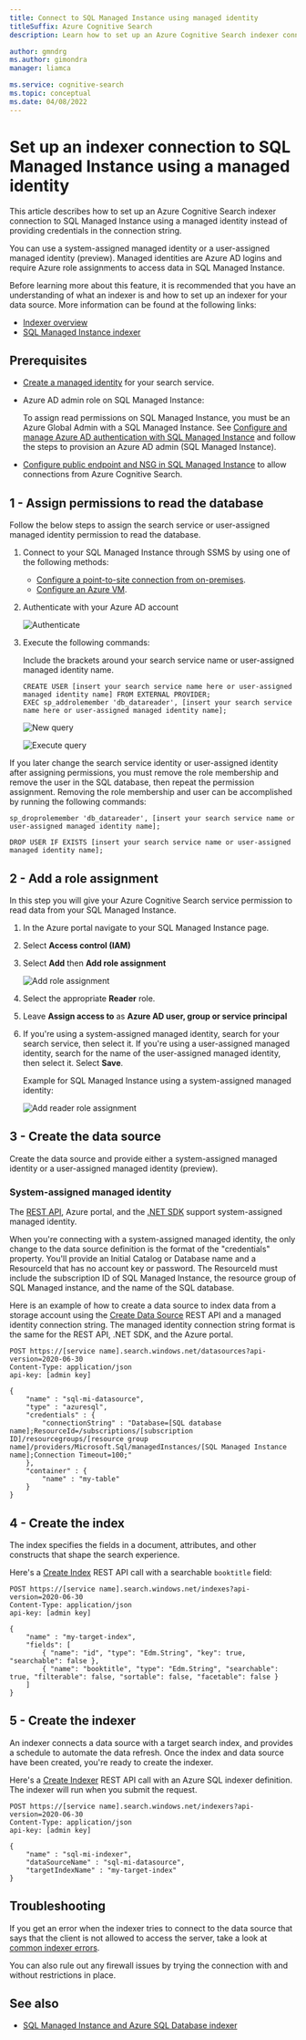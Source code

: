 ```yaml
---
title: Connect to SQL Managed Instance using managed identity
titleSuffix: Azure Cognitive Search
description: Learn how to set up an Azure Cognitive Search indexer connection to a SQL managed instance using a managed identity

author: gmndrg
ms.author: gimondra
manager: liamca

ms.service: cognitive-search
ms.topic: conceptual
ms.date: 04/08/2022
---
```


# Set up an indexer connection to SQL Managed Instance using a managed identity

This article describes how to set up an Azure Cognitive Search indexer connection to SQL Managed Instance using a managed identity instead of providing credentials in the connection string.

You can use a system-assigned managed identity or a user-assigned managed identity (preview). Managed identities are Azure AD logins and require Azure role assignments to access data in SQL Managed Instance.

Before learning more about this feature, it is recommended that you have an understanding of what an indexer is and how to set up an indexer for your data source. More information can be found at the following links:

* [Indexer overview](search-indexer-overview.md)
* [SQL Managed Instance indexer](search-howto-connecting-azure-sql-database-to-azure-search-using-indexers.md)

## Prerequisites

* [Create a managed identity](search-howto-managed-identities-data-sources.md) for your search service.

* Azure AD admin role on SQL Managed Instance:

  To assign read permissions on SQL Managed Instance, you must be an Azure Global Admin with a SQL Managed Instance. See [Configure and manage Azure AD authentication with SQL Managed Instance](../azure-sql/database/authentication-aad-configure.md) and follow the steps to provision an Azure AD admin (SQL Managed Instance). 

* [Configure public endpoint and NSG in SQL Managed Instance](https://docs.microsoft.com/azure/search/search-howto-connecting-azure-sql-mi-to-azure-search-using-indexers) to allow connections from Azure Cognitive Search.

## 1 - Assign permissions to read the database

Follow the below steps to assign the search service or user-assigned managed identity permission to read the database.

1. Connect to your SQL Managed Instance through SSMS by using one of the following methods:

    - [Configure a point-to-site connection from on-premises](https://docs.microsoft.com/azure/azure-sql/managed-instance/point-to-site-p2s-configure").
    - [Configure an Azure VM](https://docs.microsoft.com/azure/azure-sql/managed-instance/connect-vm-instance-configure).

2. Authenticate with your Azure AD account

    ![Authenticate](./media/search-howto-connecting-azure-sql-mi-to-azure-search-using-indexers-with-managed-identity/sql-login.png "Authenticate")

3. Execute the following commands:

    Include the brackets around your search service name or user-assigned managed identity name.
    
    ```tsql
    CREATE USER [insert your search service name here or user-assigned managed identity name] FROM EXTERNAL PROVIDER;
    EXEC sp_addrolemember 'db_datareader', [insert your search service name here or user-assigned managed identity name];
    ```

    ![New query](./media/search-howto-connecting-azure-sql-mi-to-azure-search-using-indexers-with-managed-identity/new-query.png "New query")

    ![Execute query](./media/search-howto-connecting-azure-sql-mi-to-azure-search-using-indexers-with-managed-identity/execute-query.png "Execute query")

If you later change the search service identity or user-assigned identity after assigning permissions, you must remove the role membership and remove the user in the SQL database, then repeat the permission assignment. Removing the role membership and user can be accomplished by running the following commands:

 ```tsql
sp_droprolemember 'db_datareader', [insert your search service name or user-assigned managed identity name];

DROP USER IF EXISTS [insert your search service name or user-assigned managed identity name];
```

## 2 - Add a role assignment

In this step you will give your Azure Cognitive Search service permission to read data from your SQL Managed Instance.

1. In the Azure portal navigate to your SQL Managed Instance page.
2. Select **Access control (IAM)**
3. Select **Add** then **Add role assignment**

    ![Add role assignment](./media/search-howto-connecting-azure-sql-mi-to-azure-search-using-indexers-with-managed-identity/sql-mi-iam-access.png "Add role assignment")

4. Select the appropriate **Reader** role.
5. Leave **Assign access to** as **Azure AD user, group or service principal**
6. If you're using a system-assigned managed identity, search for your search service, then select it. If you're using a user-assigned managed identity, search for the name of the user-assigned managed identity, then select it. Select **Save**.

    Example for SQL Managed Instance using a system-assigned managed identity:

    ![Add reader role assignment](./media/search-howto-connecting-azure-sql-mi-to-azure-search-using-indexers-with-managed-identity/add-role-assignment.png "Add reader role assignment")

## 3 - Create the data source

Create the data source and provide either a system-assigned managed identity or a user-assigned managed identity (preview). 

### System-assigned managed identity

The [REST API](/rest/api/searchservice/create-data-source), Azure portal, and the [.NET SDK](/dotnet/api/azure.search.documents.indexes.models.searchindexerdatasourceconnection) support system-assigned managed identity. 

When you're connecting with a system-assigned managed identity, the only change to the data source definition is the format of the "credentials" property. You'll provide an Initial Catalog or Database name and a ResourceId that has no account key or password. The ResourceId must include the subscription ID of SQL Managed Instance, the resource group of SQL Managed instance, and the name of the SQL database. 

Here is an example of how to create a data source to index data from a storage account using the [Create Data Source](/rest/api/searchservice/create-data-source) REST API and a managed identity connection string. The managed identity connection string format is the same for the REST API, .NET SDK, and the Azure portal.  

```http
POST https://[service name].search.windows.net/datasources?api-version=2020-06-30
Content-Type: application/json
api-key: [admin key]

{
    "name" : "sql-mi-datasource",
    "type" : "azuresql",
    "credentials" : { 
        "connectionString" : "Database=[SQL database name];ResourceId=/subscriptions/[subscription ID]/resourcegroups/[resource group name]/providers/Microsoft.Sql/managedInstances/[SQL Managed Instance name];Connection Timeout=100;"
    },
    "container" : { 
        "name" : "my-table" 
    }
} 
```

## 4 - Create the index

The index specifies the fields in a document, attributes, and other constructs that shape the search experience.

Here's a [Create Index](/rest/api/searchservice/create-index) REST API call with a searchable `booktitle` field:   

```http
POST https://[service name].search.windows.net/indexes?api-version=2020-06-30
Content-Type: application/json
api-key: [admin key]

{
    "name" : "my-target-index",
    "fields": [
        { "name": "id", "type": "Edm.String", "key": true, "searchable": false },
        { "name": "booktitle", "type": "Edm.String", "searchable": true, "filterable": false, "sortable": false, "facetable": false }
    ]
}
```

## 5 - Create the indexer

An indexer connects a data source with a target search index, and provides a schedule to automate the data refresh. Once the index and data source have been created, you're ready to create the indexer.

Here's a [Create Indexer](/rest/api/searchservice/create-indexer) REST API call with an Azure SQL indexer definition. The indexer will run when you submit the request.

```http
POST https://[service name].search.windows.net/indexers?api-version=2020-06-30
Content-Type: application/json
api-key: [admin key]

{
    "name" : "sql-mi-indexer",
    "dataSourceName" : "sql-mi-datasource",
    "targetIndexName" : "my-target-index"
}
```    

## Troubleshooting

If you get an error when the indexer tries to connect to the data source that says that the client is not allowed to access the server, take a look at [common indexer errors](./search-indexer-troubleshooting.md).

You can also rule out any firewall issues by trying the connection with and without restrictions in place.

## See also

* [SQL Managed Instance and Azure SQL Database indexer](search-howto-connecting-azure-sql-database-to-azure-search-using-indexers.md)
